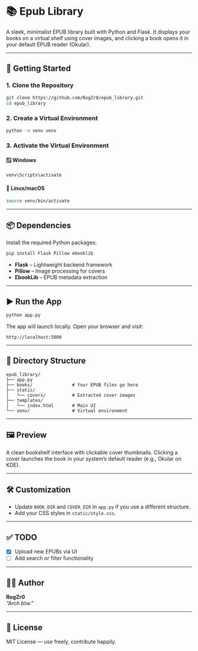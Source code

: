 # 📚 Epub Library

A sleek, minimalist EPUB library built with Python and Flask. It displays your books on a virtual shelf using cover images, and clicking a book opens it in your default EPUB reader (Okular).

---

## 🚀 Getting Started

### 1. Clone the Repository

```bash
git clone https://github.com/RogZr0/epub_library.git
cd epub_library
```

### 2. Create a Virtual Environment

```bash
python -m venv venv
```

### 3. Activate the Virtual Environment

#### 🪟 Windows

```bash
venv\Scripts\activate
```

#### 🐧 Linux/macOS

```bash
source venv/bin/activate
```

---

## 📦 Dependencies

Install the required Python packages:

```bash
pip install Flask Pillow ebooklib
```

- **Flask** – Lightweight backend framework  
- **Pillow** – Image processing for covers  
- **EbookLib** – EPUB metadata extraction  

---

## ▶️ Run the App

```bash
python app.py
```

The app will launch locally. Open your browser and visit:

```
http://localhost:5000
```

---

## 📁 Directory Structure

```
epub_library/
├── app.py
├── books/               # Your EPUB files go here
├── static/
│   └── covers/          # Extracted cover images
├── templates/
│   └── index.html       # Main UI
└── venv/                # Virtual environment
```

---

## 🖼️ Preview

A clean bookshelf interface with clickable cover thumbnails. Clicking a cover launches the book in your system’s default reader (e.g., Okular on KDE).

---

## 🛠️ Customization

- Update `BOOK_DIR` and `COVER_DIR` in `app.py` if you use a different structure.
- Add your CSS styles in `static/style.css`.

---

## ✅ TODO

- [x] Upload new EPUBs via UI  
- [ ] Add search or filter functionality  

---

## 🧑‍💻 Author

**RogZr0**  
_“Arch btw.”_

---

## 📝 License

MIT License — use freely, contribute happily.
